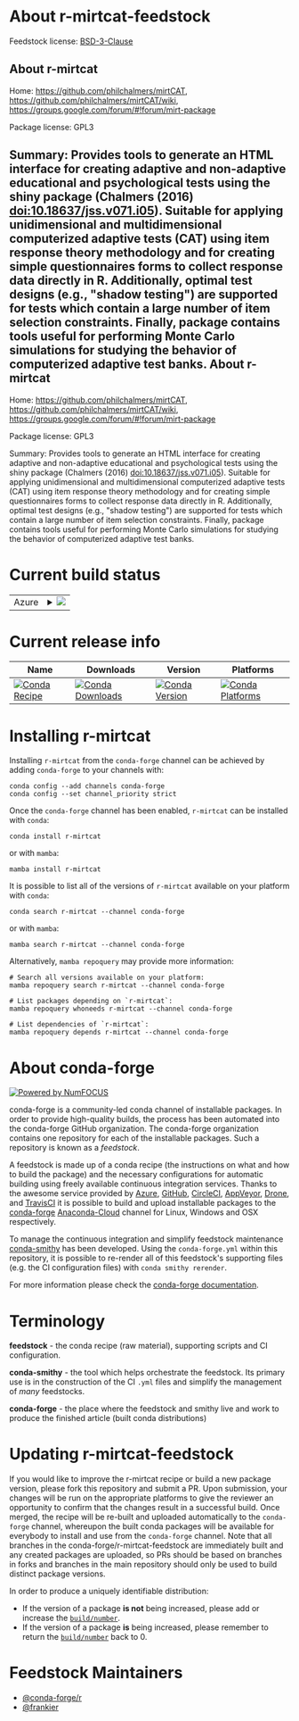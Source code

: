 About r-mirtcat-feedstock
=========================

Feedstock license: [BSD-3-Clause](https://github.com/conda-forge/r-mirtcat-feedstock/blob/main/LICENSE.txt)

About r-mirtcat
---------------

Home: https://github.com/philchalmers/mirtCAT, https://github.com/philchalmers/mirtCAT/wiki, https://groups.google.com/forum/#!forum/mirt-package

Package license: GPL3

Summary: Provides tools to generate an HTML interface for creating adaptive and non-adaptive educational and psychological tests using the shiny package (Chalmers (2016) <doi:10.18637/jss.v071.i05>). Suitable for applying unidimensional and multidimensional computerized adaptive tests (CAT) using item response theory methodology and for creating simple questionnaires forms to collect response data directly in R. Additionally, optimal test designs (e.g., "shadow testing") are supported for tests which contain a large number of item selection constraints. Finally, package contains tools useful for performing Monte Carlo simulations for studying the behavior of computerized adaptive test banks.
About r-mirtcat
---------------

Home: https://github.com/philchalmers/mirtCAT, https://github.com/philchalmers/mirtCAT/wiki, https://groups.google.com/forum/#!forum/mirt-package

Package license: GPL3

Summary: Provides tools to generate an HTML interface for creating adaptive and non-adaptive educational and psychological tests using the shiny package (Chalmers (2016) <doi:10.18637/jss.v071.i05>). Suitable for applying unidimensional and multidimensional computerized adaptive tests (CAT) using item response theory methodology and for creating simple questionnaires forms to collect response data directly in R. Additionally, optimal test designs (e.g., "shadow testing") are supported for tests which contain a large number of item selection constraints. Finally, package contains tools useful for performing Monte Carlo simulations for studying the behavior of computerized adaptive test banks.

Current build status
====================


<table>
    
  <tr>
    <td>Azure</td>
    <td>
      <details>
        <summary>
          <a href="https://dev.azure.com/conda-forge/feedstock-builds/_build/latest?definitionId=19423&branchName=main">
            <img src="https://dev.azure.com/conda-forge/feedstock-builds/_apis/build/status/r-mirtcat-feedstock?branchName=main">
          </a>
        </summary>
        <table>
          <thead><tr><th>Variant</th><th>Status</th></tr></thead>
          <tbody><tr>
              <td>linux_64_r_base4.2</td>
              <td>
                <a href="https://dev.azure.com/conda-forge/feedstock-builds/_build/latest?definitionId=19423&branchName=main">
                  <img src="https://dev.azure.com/conda-forge/feedstock-builds/_apis/build/status/r-mirtcat-feedstock?branchName=main&jobName=linux&configuration=linux%20linux_64_r_base4.2" alt="variant">
                </a>
              </td>
            </tr><tr>
              <td>linux_64_r_base4.3</td>
              <td>
                <a href="https://dev.azure.com/conda-forge/feedstock-builds/_build/latest?definitionId=19423&branchName=main">
                  <img src="https://dev.azure.com/conda-forge/feedstock-builds/_apis/build/status/r-mirtcat-feedstock?branchName=main&jobName=linux&configuration=linux%20linux_64_r_base4.3" alt="variant">
                </a>
              </td>
            </tr><tr>
              <td>osx_64_r_base4.2</td>
              <td>
                <a href="https://dev.azure.com/conda-forge/feedstock-builds/_build/latest?definitionId=19423&branchName=main">
                  <img src="https://dev.azure.com/conda-forge/feedstock-builds/_apis/build/status/r-mirtcat-feedstock?branchName=main&jobName=osx&configuration=osx%20osx_64_r_base4.2" alt="variant">
                </a>
              </td>
            </tr><tr>
              <td>osx_64_r_base4.3</td>
              <td>
                <a href="https://dev.azure.com/conda-forge/feedstock-builds/_build/latest?definitionId=19423&branchName=main">
                  <img src="https://dev.azure.com/conda-forge/feedstock-builds/_apis/build/status/r-mirtcat-feedstock?branchName=main&jobName=osx&configuration=osx%20osx_64_r_base4.3" alt="variant">
                </a>
              </td>
            </tr><tr>
              <td>win_64</td>
              <td>
                <a href="https://dev.azure.com/conda-forge/feedstock-builds/_build/latest?definitionId=19423&branchName=main">
                  <img src="https://dev.azure.com/conda-forge/feedstock-builds/_apis/build/status/r-mirtcat-feedstock?branchName=main&jobName=win&configuration=win%20win_64_" alt="variant">
                </a>
              </td>
            </tr>
          </tbody>
        </table>
      </details>
    </td>
  </tr>
</table>

Current release info
====================

| Name | Downloads | Version | Platforms |
| --- | --- | --- | --- |
| [![Conda Recipe](https://img.shields.io/badge/recipe-r--mirtcat-green.svg)](https://anaconda.org/conda-forge/r-mirtcat) | [![Conda Downloads](https://img.shields.io/conda/dn/conda-forge/r-mirtcat.svg)](https://anaconda.org/conda-forge/r-mirtcat) | [![Conda Version](https://img.shields.io/conda/vn/conda-forge/r-mirtcat.svg)](https://anaconda.org/conda-forge/r-mirtcat) | [![Conda Platforms](https://img.shields.io/conda/pn/conda-forge/r-mirtcat.svg)](https://anaconda.org/conda-forge/r-mirtcat) |

Installing r-mirtcat
====================

Installing `r-mirtcat` from the `conda-forge` channel can be achieved by adding `conda-forge` to your channels with:

```
conda config --add channels conda-forge
conda config --set channel_priority strict
```

Once the `conda-forge` channel has been enabled, `r-mirtcat` can be installed with `conda`:

```
conda install r-mirtcat
```

or with `mamba`:

```
mamba install r-mirtcat
```

It is possible to list all of the versions of `r-mirtcat` available on your platform with `conda`:

```
conda search r-mirtcat --channel conda-forge
```

or with `mamba`:

```
mamba search r-mirtcat --channel conda-forge
```

Alternatively, `mamba repoquery` may provide more information:

```
# Search all versions available on your platform:
mamba repoquery search r-mirtcat --channel conda-forge

# List packages depending on `r-mirtcat`:
mamba repoquery whoneeds r-mirtcat --channel conda-forge

# List dependencies of `r-mirtcat`:
mamba repoquery depends r-mirtcat --channel conda-forge
```


About conda-forge
=================

[![Powered by
NumFOCUS](https://img.shields.io/badge/powered%20by-NumFOCUS-orange.svg?style=flat&colorA=E1523D&colorB=007D8A)](https://numfocus.org)

conda-forge is a community-led conda channel of installable packages.
In order to provide high-quality builds, the process has been automated into the
conda-forge GitHub organization. The conda-forge organization contains one repository
for each of the installable packages. Such a repository is known as a *feedstock*.

A feedstock is made up of a conda recipe (the instructions on what and how to build
the package) and the necessary configurations for automatic building using freely
available continuous integration services. Thanks to the awesome service provided by
[Azure](https://azure.microsoft.com/en-us/services/devops/), [GitHub](https://github.com/),
[CircleCI](https://circleci.com/), [AppVeyor](https://www.appveyor.com/),
[Drone](https://cloud.drone.io/welcome), and [TravisCI](https://travis-ci.com/)
it is possible to build and upload installable packages to the
[conda-forge](https://anaconda.org/conda-forge) [Anaconda-Cloud](https://anaconda.org/)
channel for Linux, Windows and OSX respectively.

To manage the continuous integration and simplify feedstock maintenance
[conda-smithy](https://github.com/conda-forge/conda-smithy) has been developed.
Using the ``conda-forge.yml`` within this repository, it is possible to re-render all of
this feedstock's supporting files (e.g. the CI configuration files) with ``conda smithy rerender``.

For more information please check the [conda-forge documentation](https://conda-forge.org/docs/).

Terminology
===========

**feedstock** - the conda recipe (raw material), supporting scripts and CI configuration.

**conda-smithy** - the tool which helps orchestrate the feedstock.
                   Its primary use is in the construction of the CI ``.yml`` files
                   and simplify the management of *many* feedstocks.

**conda-forge** - the place where the feedstock and smithy live and work to
                  produce the finished article (built conda distributions)


Updating r-mirtcat-feedstock
============================

If you would like to improve the r-mirtcat recipe or build a new
package version, please fork this repository and submit a PR. Upon submission,
your changes will be run on the appropriate platforms to give the reviewer an
opportunity to confirm that the changes result in a successful build. Once
merged, the recipe will be re-built and uploaded automatically to the
`conda-forge` channel, whereupon the built conda packages will be available for
everybody to install and use from the `conda-forge` channel.
Note that all branches in the conda-forge/r-mirtcat-feedstock are
immediately built and any created packages are uploaded, so PRs should be based
on branches in forks and branches in the main repository should only be used to
build distinct package versions.

In order to produce a uniquely identifiable distribution:
 * If the version of a package **is not** being increased, please add or increase
   the [``build/number``](https://docs.conda.io/projects/conda-build/en/latest/resources/define-metadata.html#build-number-and-string).
 * If the version of a package **is** being increased, please remember to return
   the [``build/number``](https://docs.conda.io/projects/conda-build/en/latest/resources/define-metadata.html#build-number-and-string)
   back to 0.

Feedstock Maintainers
=====================

* [@conda-forge/r](https://github.com/conda-forge/r/)
* [@frankier](https://github.com/frankier/)

